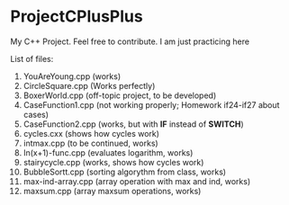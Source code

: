 # ProjectCPlusPlus
 My C++ Project. Feel free to contribute. I am just practicing here

List of files:
 1. YouAreYoung.cpp (works)
 2. CircleSquare.cpp (Works perfectly)
 3. BoxerWorld.cpp (off-topic project, to be developed)
 4. CaseFunction1.cpp (not working properly; Homework if24-if27 about cases)
 5. CaseFunction2.cpp (works, but with __IF__ instead of __SWITCH__)
 6. cycles.cxx (shows how cycles work)
 7. intmax.cpp (to be continued, works)
 8. ln(x+1)-func.cpp (evaluates logarithm, works)
 9. stairycycle.cpp (works, shows how cycles work)
 10. BubbleSortt.cpp (sorting algorythm from class, works)
 11. max-ind-array.cpp (array operation with max and ind, works)
 12. maxsum.cpp (array maxsum operations, works)
